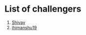 # List of challengers
1. [Shivay](https://github.com/shivaylamba)
2. [ihimanshu19](https://github.com/ihimanshu19)
